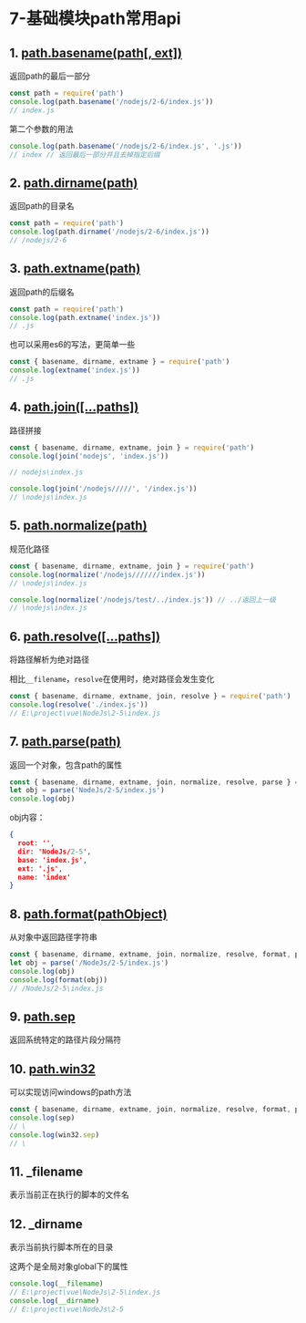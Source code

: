 # 7-基础模块path常用api

## 1. [path.basename(path[, ext])](http://nodejs.cn/api/path.html#path_path_basename_path_ext)

返回path的最后一部分
```js
const path = require('path')
console.log(path.basename('/nodejs/2-6/index.js'))
// index.js
```
第二个参数的用法
```js
console.log(path.basename('/nodejs/2-6/index.js', '.js'))
// index // 返回最后一部分并且去掉指定后缀
```

## 2. [path.dirname(path)](http://nodejs.cn/api/path.html#path_path_dirname_path)

返回path的目录名
```js
const path = require('path')
console.log(path.dirname('/nodejs/2-6/index.js'))
// /nodejs/2-6
```

## 3. [path.extname(path)](http://nodejs.cn/api/path.html#path_path_extname_path)

返回path的后缀名
```js
const path = require('path')
console.log(path.extname('index.js'))
// .js
```
也可以采用es6的写法，更简单一些
```js
const { basename, dirname, extname } = require('path')
console.log(extname('index.js'))
// .js
```

## 4. [path.join([...paths])](http://nodejs.cn/api/path.html#path_path_join_paths)

路径拼接
```js
const { basename, dirname, extname, join } = require('path')
console.log(join('nodejs', 'index.js'))

// nodejs\index.js
```
```js
console.log(join('/nodejs/////', '/index.js'))
// \nodejs\index.js
```

## 5. [path.normalize(path)](http://nodejs.cn/api/path.html#path_path_normalize_path)

规范化路径
```js
const { basename, dirname, extname, join } = require('path')
console.log(normalize('/nodejs///////index.js'))
// \nodejs\index.js
```
```js
console.log(normalize('/nodejs/test/../index.js')) // ../返回上一级
// \nodejs\index.js
```

## 6. [path.resolve([...paths])](http://nodejs.cn/api/path.html#path_path_resolve_paths)

将路径解析为绝对路径

相比`__filename`，`resolve`在使用时，绝对路径会发生变化
```js
const { basename, dirname, extname, join, resolve } = require('path')
console.log(resolve('./index.js'))
// E:\project\vue\NodeJs\2-5\index.js
```

## 7. [path.parse(path)](http://nodejs.cn/api/path.html#path_path_parse_path)

返回一个对象，包含path的属性
```js
const { basename, dirname, extname, join, normalize, resolve, parse } = require('path')
let obj = parse('NodeJs/2-5/index.js')
console.log(obj)
```
obj内容：
```json
{
  root: '',
  dir: 'NodeJs/2-5',
  base: 'index.js',
  ext: '.js',
  name: 'index'
}
```

## 8. [path.format(pathObject)](http://nodejs.cn/api/path.html#path_path_format_pathobject)

从对象中返回路径字符串
```js
const { basename, dirname, extname, join, normalize, resolve, format, parse } = require('path')
let obj = parse('/NodeJs/2-5/index.js')
console.log(obj)
console.log(format(obj))
// /NodeJs/2-5\index.js
```

## 9. [path.sep](http://nodejs.cn/api/path.html#path_path_sep)

返回系统特定的路径片段分隔符
## 10. [path.win32](http://nodejs.cn/api/path.html#path_path_win32)

可以实现访问windows的path方法
```js
const { basename, dirname, extname, join, normalize, resolve, format, parse, sep, win32 } = require('path')
console.log(sep)
// \
console.log(win32.sep)
// \
```

## 11. _filename

表示当前正在执行的脚本的文件名

## 12. _dirname

表示当前执行脚本所在的目录

这两个是全局对象global下的属性
```js
console.log(__filename)
// E:\project\vue\NodeJs\2-5\index.js
console.log(__dirname)
// E:\project\vue\NodeJs\2-5
```
